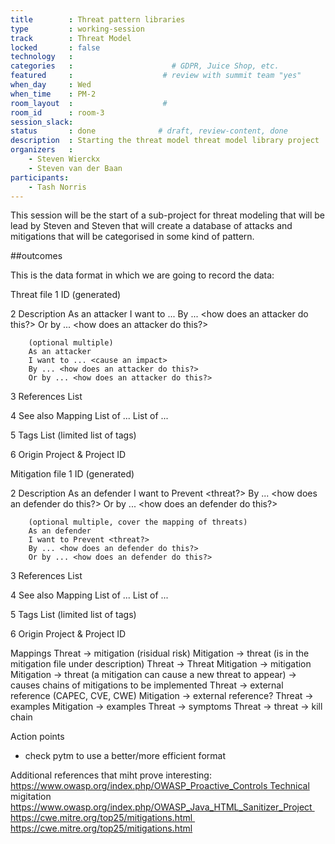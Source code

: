 ```yaml
---
title        : Threat pattern libraries
type         : working-session
track        : Threat Model
locked       : false
technology   :
categories   :                      # GDPR, Juice Shop, etc.
featured     :                    # review with summit team "yes"
when_day     : Wed
when_time    : PM-2
room_layout  :                    #
room_id      : room-3
session_slack: 
status       : done              # draft, review-content, done
description  : Starting the threat model threat model library project 
organizers   :
    - Steven Wierckx
    - Steven van der Baan
participants:
    - Tash Norris
---
```


This session will be the start of a sub-project for threat modeling that will be lead by Steven and Steven that will create a database of attacks and mitigations that will be categorised in some kind of pattern.

##outcomes

This is the data format in which we are going to record the data:

Threat file
1	ID (generated)

2	Description
		As an attacker
		I want to ... <cause an impact>
		By ... <how does an attacker do this?>
		Or by ... <how does an attacker do this?>

		(optional multiple)
		As an attacker
		I want to ... <cause an impact>
		By ... <how does an attacker do this?>
		Or by ... <how does an attacker do this?>

3	References
		List

4	See also
		Mapping
			List of ...
			List of ...

5	Tags
		List (limited list of tags)

6	Origin
		Project & Project ID


Mitigation file
1	ID (generated)

2	Description
		As an defender
		I want to Prevent <threat?>
		By ... <how does an defender do this?>
		Or by ... <how does an defender do this?>

		(optional multiple, cover the mapping of threats)
		As an defender
		I want to Prevent <threat?>
		By ... <how does an defender do this?>
		Or by ... <how does an defender do this?>

3	References
		List

4	See also
		Mapping
			List of ...
			List of ...

5	Tags
		List (limited list of tags)

6	Origin
		Project & Project ID


Mappings
Threat -> mitigation (risidual risk)
Mitigation -> threat (is in the mitigation file under description)
Threat -> Threat
Mitigation -> mitigation
Mitigation -> threat (a mitigation can cause a new threat to appear) -> causes chains of mitigations to be implemented
Threat -> external reference (CAPEC, CVE, CWE)
Mitigation -> external reference?
Threat -> examples
Mitigation -> examples
Threat -> symptoms
Threat -> threat -> kill chain


Action points
- check pytm to use a better/more efficient format

Additional references that miht prove interesting:
https://www.owasp.org/index.php/OWASP_Proactive_Controls Technical migitation
https://www.owasp.org/index.php/OWASP_Java_HTML_Sanitizer_Project https://cwe.mitre.org/top25/mitigations.html 
https://cwe.mitre.org/top25/mitigations.html
